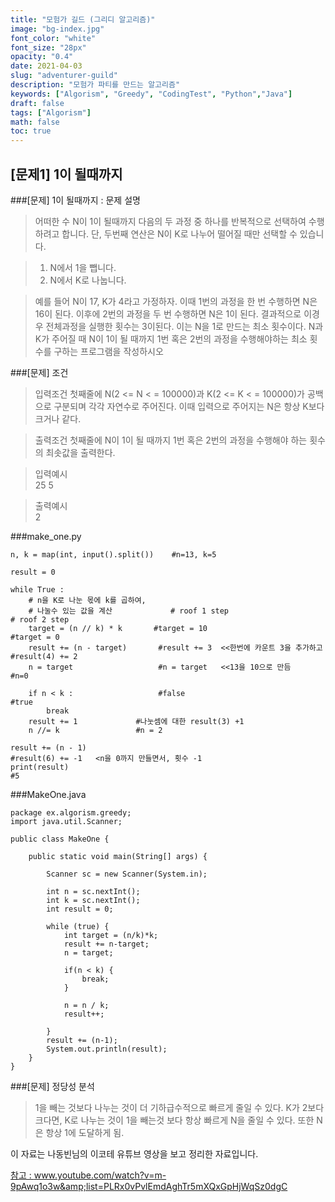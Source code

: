 ```yaml
---
title: "모험가 길드 (그리디 알고리즘)"
image: "bg-index.jpg"
font_color: "white"
font_size: "28px"
opacity: "0.4"
date: 2021-04-03
slug: "adventurer-guild"
description: "모험가 파티를 만드는 알고리즘"
keywords: ["Algorism", "Greedy", "CodingTest", "Python","Java"]
draft: false
tags: ["Algorism"]
math: false
toc: true
---
```



## [문제1] 1이 될때까지

###[문제] 1이 될때까지 : 문제 설명
> 어떠한 수 N이 1이 될때까지 다음의 두 과정 중 하나를 반복적으로 선택하여 수행하려고 합니다. 단, 두번째 연산은 N이 K로 나누어 떨어질 때만 선택할 수 있습니다.

>	1. N에서 1을 뺍니다.
>	2. N에서 K로 나눕니다.

> 예를 들어 N이 17, K가 4라고 가정하자. 이때 1번의 과정을 한 번 수행하면 N은 16이 된다.
> 이후에 2번의 과정을 두 번 수행하면 N은 1이 된다. 결과적으로 이경우 전체과정을 실행한 횟수는 3이된다. 이는 N을 1로 만드는 최소 횟수이다.
> N과 K가 주어질 때 N이 1이 될 때까지 1번 혹은 2번의 과정을 수행해야하는 최소 횟수를 구하는 프로그램을 작성하시오

###[문제] 조건 

> 입력조건
>	첫째줄에 N(2 <= N < = 100000)과 K(2 <= K < = 100000)가 공백으로 구분되며 각각 자연수로 주어진다.
이때 입력으로 주어지는 N은 항상 K보다 크거나 같다.

> 출력조건
>	첫째줄에 N이 1이 될 때까지 1번 혹은 2번의 과정을 수행해야 하는 횟수의 최솟값을 출력한다.

> 입력예시<br>
>	25 5 

> 출력예시<br> 
>	2

###make_one.py
```
n, k = map(int, input().split()) 	#n=13, k=5

result = 0

while True :
    # n을 K로 나눈 몫에 k를 곱하여,
    # 나눌수 있는 값을 계산             # roof 1 step                         # roof 2 step
    target = (n // k) * k 		#target = 10 						#target = 0
    result += (n - target)       #result += 3  <<한번에 카운트 3을 추가하고     #result(4) += 2
    n = target                   #n = target   <<13을 10으로 만듬          #n=0

    if n < k :                   #false                                #true
        break
    result += 1				#나눗셈에 대한 result(3) +1	
    n //= k					#n = 2

result += (n - 1)                                                      #result(6) += -1   <n을 0까지 만들면서, 횟수 -1
print(result)                                                          #5        

```

###MakeOne.java
```
package ex.algorism.greedy;
import java.util.Scanner;

public class MakeOne {
	
	public static void main(String[] args) {
		
		Scanner sc = new Scanner(System.in);
		
		int n = sc.nextInt();
		int k = sc.nextInt();
		int result = 0;
		
		while (true) {
			int target = (n/k)*k;
			result += n-target;
			n = target;
			
			if(n < k) {
				break;
			}
			
			n = n / k;
			result++;
			
		}
		result += (n-1);
		System.out.println(result);
	}
}

```

###[문제] 정당성 분석
> 1을 빼는 것보다 나누는 것이 더 기하급수적으로 빠르게 줄일 수 있다.
> K가 2보다 크다면, K로 나누는 것이 1을 빼는것 보다 항상 빠르게 N을 줄일 수 있다.
> 또한 N은 항상 1에 도달하게 됨.
 


이 자료는 나동빈님의 이코테 유튜브 영상을 보고 정리한 자료입니다.
<br>

<a href="https://www.youtube.com/watch?v=m-9pAwq1o3w&amp;list=PLRx0vPvlEmdAghTr5mXQxGpHjWqSz0dgC">참고 : www.youtube.com/watch?v=m-9pAwq1o3w&amp;list=PLRx0vPvlEmdAghTr5mXQxGpHjWqSz0dgC</a>




